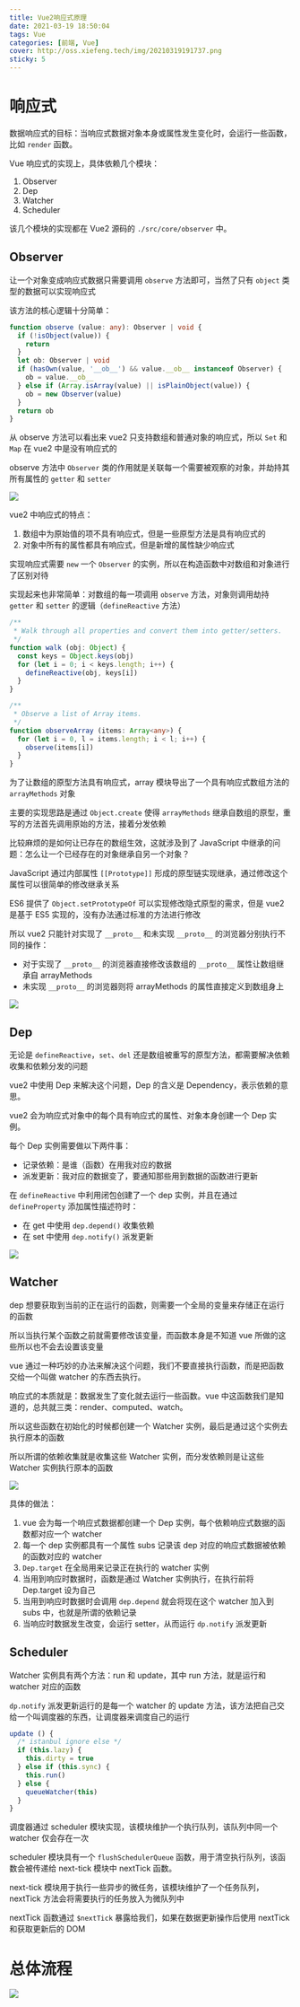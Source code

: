 ```yaml
---
title: Vue2响应式原理
date: 2021-03-19 18:50:04
tags: Vue
categories: [前端, Vue]
cover: http://oss.xiefeng.tech/img/20210319191737.png
sticky: 5
---
```


# 响应式

数据响应式的目标：当响应式数据对象本身或属性发生变化时，会运行一些函数，比如 `render` 函数。

Vue 响应式的实现上，具体依赖几个模块：

1. Observer
2. Dep
3. Watcher
4. Scheduler

该几个模块的实现都在 Vue2 源码的 `./src/core/observer` 中。

## Observer

让一个对象变成响应式数据只需要调用 `observe` 方法即可，当然了只有 `object` 类型的数据可以实现响应式

该方法的核心逻辑十分简单：

```typescript
function observe (value: any): Observer | void {
  if (!isObject(value)) {
    return
  }
  let ob: Observer | void
  if (hasOwn(value, '__ob__') && value.__ob__ instanceof Observer) {
    ob = value.__ob__
  } else if (Array.isArray(value) || isPlainObject(value)) {
    ob = new Observer(value)
  }
  return ob
}
```

从 observe 方法可以看出来 vue2 只支持数组和普通对象的响应式，所以 `Set` 和 `Map` 在 vue2 中是没有响应式的

observe 方法中 `Observer` 类的作用就是关联每一个需要被观察的对象，并劫持其所有属性的 `getter` 和 `setter`

![](https://oss.xiefeng.tech/images/20210928091028.png)

vue2 中响应式的特点：

1. 数组中为原始值的项不具有响应式，但是一些原型方法是具有响应式的
2. 对象中所有的属性都具有响应式，但是新增的属性缺少响应式

实现响应式需要 `new` 一个 `Observer` 的实例，所以在构造函数中对数组和对象进行了区别对待

实现起来也非常简单：对数组的每一项调用 `observe` 方法，对象则调用劫持 `getter` 和 `setter` 的逻辑（`defineReactive` 方法）

```typescript
/**
 * Walk through all properties and convert them into getter/setters. 
 */
function walk (obj: Object) {
  const keys = Object.keys(obj)
  for (let i = 0; i < keys.length; i++) {
    defineReactive(obj, keys[i])
  }
}

/**
 * Observe a list of Array items.
 */
function observeArray (items: Array<any>) {
  for (let i = 0, l = items.length; i < l; i++) {
    observe(items[i])
  }
}
```

为了让数组的原型方法具有响应式，array 模块导出了一个具有响应式数组方法的 `arrayMethods` 对象

主要的实现思路是通过 `Object.create` 使得  `arrayMethods` 继承自数组的原型，重写的方法首先调用原始的方法，接着分发依赖

比较麻烦的是如何让已存在的数组生效，这就涉及到了 JavaScript 中继承的问题：怎么让一个已经存在的对象继承自另一个对象？

JavaScript 通过内部属性 `[[Prototype]]` 形成的原型链实现继承，通过修改这个属性可以很简单的修改继承关系

ES6 提供了 `Object.setPrototypeOf` 可以实现修改隐式原型的需求，但是 vue2 是基于 ES5 实现的，没有办法通过标准的方法进行修改

所以 vue2 只能针对实现了 `__proto__` 和未实现 `__proto__` 的浏览器分别执行不同的操作：

- 对于实现了 `__proto__` 的浏览器直接修改该数组的 `__proto__` 属性让数组继承自 arrayMethods
- 未实现 `__proto__` 的浏览器则将 arrayMethods 的属性直接定义到数组身上

![](https://oss.xiefeng.tech/images/20210906205433.png)

## Dep

无论是 `defineReactive`，`set`、`del` 还是数组被重写的原型方法，都需要解决依赖收集和依赖分发的问题

vue2 中使用 Dep 来解决这个问题，Dep 的含义是 Dependency，表示依赖的意思。

vue2 会为响应式对象中的每个具有响应式的属性、对象本身创建一个 Dep 实例。

每个 Dep 实例需要做以下两件事：

- 记录依赖：是谁（函数）在用我对应的数据
- 派发更新：我对应的数据变了，要通知那些用到数据的函数进行更新

在 `defineReactive` 中利用闭包创建了一个 dep 实例，并且在通过 `defineProperty` 添加属性描述符时：

- 在 get 中使用 `dep.depend()` 收集依赖
- 在 set 中使用 `dep.notify()` 派发更新

![](http://oss.xiefeng.tech/img/20210319212645.png)

## Watcher

dep 想要获取到当前的正在运行的函数，则需要一个全局的变量来存储正在运行的函数

所以当执行某个函数之前就需要修改该变量，而函数本身是不知道 vue 所做的这些所以也不会去设置该变量

vue 通过一种巧妙的办法来解决这个问题，我们不要直接执行函数，而是把函数交给一个叫做 watcher 的东西去执行。

响应式的本质就是：数据发生了变化就去运行一些函数。vue 中这函数我们是知道的，总共就三类：render、computed、watch。

所以这些函数在初始化的时候都创建一个 Watcher 实例，最后是通过这个实例去执行原本的函数

所以所谓的依赖收集就是收集这些 Watcher 实例，而分发依赖则是让这些 Watcher 实例执行原本的函数

![](http://oss.xiefeng.tech/img/20210319210527.png)

具体的做法：

1. vue 会为每一个响应式数据都创建一个 Dep 实例，每个依赖响应式数据的函数都对应一个 watcher
2. 每一个 dep 实例都具有一个属性 subs 记录该 dep 对应的响应式数据被依赖的函数对应的 watcher
3. `Dep.target` 在全局用来记录正在执行的 watcher 实例
4. 当用到响应时数据时，函数是通过 Watcher 实例执行，在执行前将 Dep.target 设为自己
5. 当用到响应时数据时会调用 `dep.depend` 就会将现在这个 watcher 加入到 subs 中，也就是所谓的依赖记录
6. 当响应时数据发生改变，会运行 setter，从而运行 `dp.notify` 派发更新

## Scheduler

Watcher 实例具有两个方法：run 和 update，其中 run 方法，就是运行和 watcher 对应的函数

`dp.notify` 派发更新运行的是每一个 watcher 的 update 方法，该方法把自己交给一个叫调度器的东西，让调度器来调度自己的运行

```typescript
update () {
  /* istanbul ignore else */
  if (this.lazy) {
    this.dirty = true
  } else if (this.sync) {
    this.run()
  } else {
    queueWatcher(this)
  }
}
```

调度器通过 scheduler 模块实现，该模块维护一个执行队列，该队列中同一个 watcher 仅会存在一次

scheduler 模块具有一个 `flushSchedulerQueue` 函数，用于清空执行队列，该函数会被传递给 next-tick 模块中 nextTick 函数。

next-tick 模块用于执行一些异步的微任务，该模块维护了一个任务队列，nextTick 方法会将需要执行的任务放入为微队列中

nextTick 函数通过 `$nextTick` 暴露给我们，如果在数据更新操作后使用 nextTick 和获取更新后的 DOM


# 总体流程

![](http://oss.xiefeng.tech/img/20210319215147.png)











